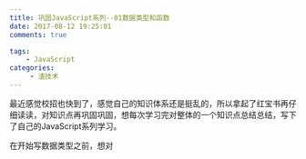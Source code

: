 ```yaml
---
title: 巩固JavaScript系列--01数据类型和函数
date: 2017-08-12 19:25:01
comments: true

tags:
    - JavaScript
categories:
     - 渣技术
---
```


最近感觉校招也快到了，感觉自己的知识体系还是挺乱的，所以拿起了红宝书再仔细读读，对知识点再巩固巩固，想每次学习完对整体的一个知识点总结总结，写下了自己的JavaScript系列学习。

<!-- more -->

在开始写数据类型之前，想对<script>标签记下几点内容。

## <script>标签

<script>有以下6个属性
1. async：可选。表示应该立即下载脚本，但不妨碍页面中的其他操作，比如可以下载其他资源或等待加载其他脚本。只对外部脚本文件有效。

2. charset：可选。表示通过src属性指定的代码的字符集。由于大多数浏览器会忽略它的值，所有很少用

3. defer：可选。表示脚本可以延迟到文档完全被解析和显示之后再执行。只对外部文件有效。

4. language：已放弃。

5. src：可选。表示包含要执行的外部文件。

6. type：可选。表示编码使用的脚本语言的内容类型

这里重点记下两个比较特殊的属性**async和defer**：

defer：设置defer的脚本会在整个页面都解析完毕之后再执行。

async：指定async属性的目的是不让页面等待其脚本下载和执行，从而异步加载页面的其他内容。

## 数据类型

ECMAScript中有5种简单的数据类型(也称为基本数据类型)：**Undefined、Null、Boolean、Number和String**。

还有一种复杂数据类型：**Object**。Object本质是由一组无序的名值(键值)组成。

### 1. Undefined类型

Undefined类型的值就只有一个undefined。
``` bash
var name;
alert(name == undefined)    //true
```
从上面可以看出，name只定义，未初始化。它的默认值为undefined。与下面代码一致。
``` bash
var name=undefined;
alert(name == undefined)    //true
```
其实我们再没必要为它赋值undefined，因为它默认的值就是undefined。

### 2. Null类型

Null类型的值也只有一个，即null。从逻辑角度来看，null值表示一个空对象指针，这也是使用typeof操作符检测null值时会返回object类型的原因。
``` bash
var people=null
alert(typeof people)  //object
```
**如果定义的变量准备在将来用于保存对象，那么最好将该变量初始化为null而不是其他值(像默认的undefined)**

**undefined值是派生自null值的**，因此下面代码返回的是true
``` bash
alert(alert( null == undefined))  //true
```
但如果是全等操作的话，返回的是false
``` bash
alert(alert( null === undefined))  //false
```
**无论什么时候都没有必要把一个变量的值显式的设置为undefined**，可是同样的规则对应null却是不适用。换句话说，**只要意在保存对象的变量还没有真正的保存对象，就应该为其设置null值**。这样做的目的不仅体现null做为空对象指针的惯例，而且也有助于进一步区分null和undefined。这也是null和undefined的只要区别。

### 3. Boolean类型
Boolean类型有两个值即true和false。Boolean类型的知识点主要是下面这个:

可以对任何数据类型调用Boolean()函数，而且总会返回一个Boolean值。

**除了 0、-0、''、NaN、null、undefined、false对其使用Boolean函数返回的是假(false)，其余返回的是真(true)**

在流控制语句中(如if语句)，它会自动执行相应的Boolean转换。请看下面代码：
``` bash
var name='hmz';
if (name){
    alert('my name is hmz')  //my name is hmz
}
```
因为name被自动执行相应的Boolean转换，返回的是true

### 4. Number类型
1. 浮点数值： 浮点数值需要的内存空间是保存**整数值的两倍**，因此ECMAScript会不失时机地将浮点数值转换为整数值。浮点数值计算会**产生舍入误差**，比如0.1+0.2不会等于0.3，而是等于0.3000000...0004，所以千万不要使用以下代码，你会发现代码并不会去实现alert：
``` bash
var a=0.1,b=0.2;
if(a+b == 0.3){       //不要做这样的测试
    alert('go this')
}
```
2. 数值范围： isFinite()函数在参数位于最大值(Number.MAX_VALUE)和最小值(Number.MIN_VALUE)之间会返回true。

3. NaN： NaN(Not a  Number)是一个特殊的数值。NaN有两个特点①任何涉及NaN的操作都会返回NaN；②NaN跟任何值都不相等，包括他自己本身。

根据NaN的两个特点ECMAScript定义了isNaN()函数。isNaN()函数传入的参数会被想转换为数值再判断，**参数不会转换为数值的函数会返回true，否则函数会返回false**。
``` bash
alert(isNaN(NaN))  //true     不能被转换为数值
alert(isNaN(10))   //false    10是数值
alert(isNaN('blue'))  //true  不能被转换为数值
alert(isNaN('10')) //false   '10'会被转换为10
alert(isNaN(true))  //false   true会被转换为1
```

4. 数值转换
可以转换为数值的函数有Number()、parseInt()、parseFloat()。Number()函数可以用于任何数据类型，而parseInt()和parseFloat()专门用于把字符串转换为数值。

parseInt()转化为整数，可以传入第二个参数，告诉浏览器按几进制进行解析数据，如果不传第二个参数，默认是10进制
parseFloat()转化为浮点数，只解析整数，故没有第二个参数。

### 5. String类型
转换为字符的函数有：toString()和String()。

toString()：①数值、布尔、对象、字符串都有toString()方法。但是**null和undefined**没有toString()方法。②多数情况下，toString()方法不必传参，但也可以为其传一个参数，该参数可以将num.toString(2|8|10|16)返回几进制的字符串表示

String()：在不知道要转换的值是不是undefined和null的情况下，还可以使用String()函数。这个函数能将任何类型的值转换为字符串。

### 6. Object类型
ECMAScript中的对象其实就是一组数据和功能的集合。

Object的每个实例都有下列的属性和方法：
1. constructor：保存着用于创建当前对象的函数，即构造器。
2. hasOwnProperty：用于检查给定的属性在当前对象实例中是否存在(而不是在实例的原型中)。如：people.hasOwnProperty('name')
3. isPrototypeOf(object): 检测传入的对象是否是当期对象的原型
4. propertyIsEnumerable(propertyName): 检测传入的属性能否使用for-in进行枚举
5.toLocaleString()：返回对象的字符串表示，该字符串与执行环境对应
6. toString()：返回对象的字符串表示
7. valueOf：返回对象的字符串、数组或布尔的表示。通常与toString()的返回值相同

在ECMAScript中Object是所有对象的基础，因此所有对象都具有上面这些基本的属性和方法。


## 函数
函数中个人感觉想要去注意的是函数的返回值和函数的参数。
1. 函数的返回值：函数中要么让函数始终都返回一个值，要么永远都不要返回值。如果未指定返回值的函数，那么它返回的是一个特殊的undefined值
2. 理解参数：

ECMAScript函数传递参数比较灵活，定义函数参数也比较灵活。原因在于ECMAScript的参数在内部是用一个**数组来表示**的。函数接收到的是这个数组，而不关心数组中包含哪些参数。实际上在函数体内可以通过arguments对象来访问这个参数数组，从而获取传递给函数的每一个参数。

arguments对象只是与数组类似(他并不是Array的实例)，因为可以使用[]来访问它的每一个元素，使用length属性可以确定传递进来多少参。arguments的length由传入的参数个数决定的，不是由定义函数时的命名参数的个数决定的。对于没有传递值的命名参数将被自动赋予undefined，这就跟定义了变量但没有初始化一样。

### 函数实现伪重载

``` bash
function doAdd() {
    if (arguments.length == 1){
        alert(arguments[0])
    }
    else if (arguments.length == 2){
        alert(arguments[0] + arguments[1])
    }
}
doAdd(10)   //10
doAdd(10,20)  //30
```
上面**利用arguments的length可以实现伪重载**，但ECMAScript中是**没有真正的重载**(方法名一样，接收的参数的类型或数量不同)，因为ECMAScript不存在函数签名(函数签名由参数个数与其类型组成)的特性！！！函数名相同的情况下ECMAScript中前面定义的函数会被后面定义的函数所覆盖，故而没有真正的重载，但可以使用上面的代码实现伪重载。


## 结尾
时间过的很快，不知不觉快要八月中旬了，各个公司也开始陆续开放网申了，不由的会想太多东西，故而感觉最近的节奏感没跟上，上周在学Vue感觉也是不是很好，没有把真正的心思放在学Vue上面，搞七搞八的一周也过去了。现在自己就想静静，外面的世界如何如何，你的能力有限，大可不必在乎，现在呢要做的只有好好的静下心，坚持吧，一切顺其自然！再说写这个JavaScript系列，我也不知道我会写多少，当我还是会尽自己最大的努力去总结。


于 厦门高崎新村 自己的小屋　


本文首发于个人博客>> [shineTomorrow--一个路上慢慢行走的前端人](https://blog.huangmingzhao.cn)



参考文献：《JavaScript高级程序设计》


















